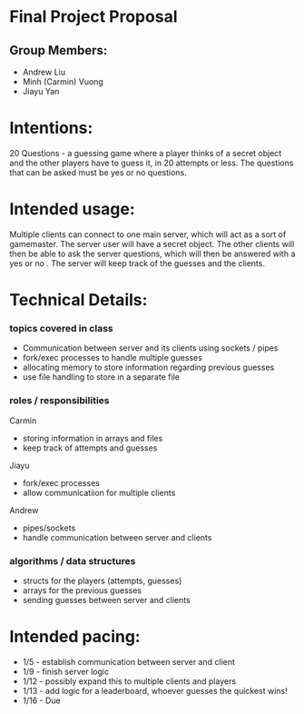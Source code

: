 # Final Project Proposal

## Group Members:
- Andrew Liu
- Minh (Carmin) Vuong
- Jiayu Yan
       
# Intentions:
20 Questions - a guessing game where a player thinks of a secret object and the other players have to guess it, in 20 attempts or less. The questions that can be asked must be yes or no questions.
    
# Intended usage:
Multiple clients can connect to one main server, which will act as a sort of gamemaster. The server user will have a secret object. The other clients will then be able to ask the server questions, which will then be answered with a yes or no . The server will keep track of the guesses and the clients.
  
# Technical Details:
### topics covered in class
- Communication between server and its clients using sockets / pipes
- fork/exec processes to handle multiple guesses
- allocating memory to store information regarding previous guesses
- use file handling to store in a separate file

### roles / responsibilities
Carmin
- storing information in arrays and files
- keep track of attempts and guesses

Jiayu
- fork/exec processes
- allow communicatiion for multiple clients

Andrew
- pipes/sockets
- handle communication between server and clients

### algorithms / data structures
- structs for the players (attempts, guesses)
- arrays for the previous guesses
- sending guesses between server and clients
    
# Intended pacing:
- 1/5 - establish communication between server and client
- 1/9 - finish server logic 
- 1/12 - possibly expand this to multiple clients and players
- 1/13 - add logic for a leaderboard, whoever guesses the quickest wins!
- 1/16 - Due
